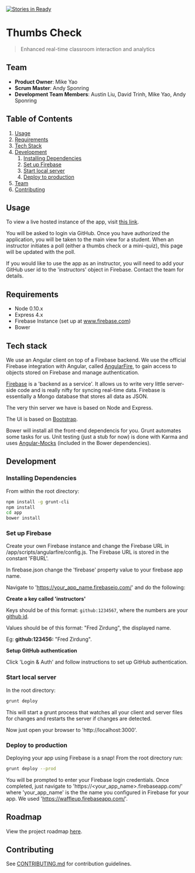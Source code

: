 [![Stories in Ready](https://badge.waffle.io/determinedWaffle/determinedWaffle.png?label=ready&title=Ready)](https://waffle.io/determinedWaffle/determinedWaffle)
# Thumbs Check

> Enhanced real-time classroom interaction and analytics

## Team

  - __Product Owner__: Mike Yao
  - __Scrum Master__: Andy Sponring
  - __Development Team Members__: Austin Liu, David Trinh, Mike Yao, Andy Sponring

## Table of Contents

1. [Usage](#Usage)
1. [Requirements](#requirements)
2. [Tech Stack](#tech-stack)
1. [Development](#development)
    1. [Installing Dependencies](#installing-dependencies)
    1. [Set up Firebase](#set-up-firebase)
    1. [Start local server](#start-local-server)
    1. [Deploy to production](#deploy-to-production)
1. [Team](#team)
1. [Contributing](#contributing)

## Usage

To view a live hosted instance of the app, visit [this link](https://waffleup.firebaseapp.com/).

You will be asked to login via GitHub. Once you have authorized the application, you will be taken to the main view for a student. When an instructor initiates a poll (either a thumbs check or a mini-quiz), this page will be updated with the poll.

If you would like to use the app as an instructor, you will need to add your GitHub user id to the 'instructors' object in Firebase. Contact the team for details.

## Requirements

- Node 0.10.x
- Express 4.x
- Firebase Instance (set up at www.firebase.com)
- Bower

## Tech stack

We use an Angular client on top of a Firebase backend. We use the official Firebase integration with Angular, called [AngularFire](https://www.firebase.com/docs/web/libraries/angular/), to gain access to objects stored on Firebase and manage authentication. 

[Firebase](https://www.firebase.com/) is a 'backend as a service'. It allows us to write very little server-side code and is really nifty for syncing real-time data. Firebase is essentially a Mongo database that stores all data as JSON.

The very thin server we have is based on Node and Express.

The UI is based on [Bootstrap](http://getbootstrap.com/).

Bower will install all the front-end dependencis for you. Grunt automates some tasks for us. Unit testing (just a stub for now) is done with Karma and uses [Angular-Mocks](https://github.com/angular/bower-angular-mocks) (included in the Bower dependencies).

## Development

### Installing Dependencies

From within the root directory:

```sh
npm install -g grunt-cli
npm install
cd app
bower install
```

### Set up Firebase

Create your own Firebase instance and change the Firebase URL in /app/scripts/angularfire/config.js. The Firebase URL is stored in the constant 'FBURL'. 

In firebase.json change the 'firebase' property value to your firebase app name.

Navigate to 'https://your_app_name.firebaseio.com/' and do the following: 

**Create a key called 'instructors'**

Keys should be of this format: `github:1234567`, where the numbers are your [github id](http://caius.github.io/github_id/).

Values should be of this format: "Fred Zirdung", the displayed name.

Eg: **github:123456:** "Fred Zirdung".

**Setup GitHub authentication**

Click 'Login & Auth' and follow instructions to set up GitHub authentication.

### Start local server

In the root directory:

```sh
grunt deploy
```

This will start a grunt process that watches all your client and server files for changes and restarts the server if changes are detected.

Now just open your browser to 'http://localhost:3000'.

### Deploy to production

Deploying your app using Firebase is a snap! From the root directory run:

```sh
grunt deploy --prod
```

You will be prompted to enter your Firebase login credentials. Once completed, just navigate to 'https://\<your_app_name\>.firebaseapp.com/' where 'your_app_name' is the the name you configured in Firebase for your app. We used 'https://waffleup.firebaseapp.com/'.


## Roadmap

View the project roadmap [here](https://github.com/determinedWaffle/determinedWaffle/issues).


## Contributing

See [CONTRIBUTING.md](https://github.com/determinedWaffle/determinedWaffle/blob/master/_CONTRIBUTING.md) for contribution guidelines.

